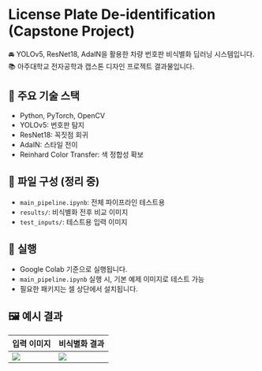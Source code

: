 # License Plate De-identification (Capstone Project)

🚘 YOLOv5, ResNet18, AdaIN을 활용한 차량 번호판 비식별화 딥러닝 시스템입니다.  
📚 아주대학교 전자공학과 캡스톤 디자인 프로젝트 결과물입니다.

## 🧠 주요 기술 스택
- Python, PyTorch, OpenCV
- YOLOv5: 번호판 탐지
- ResNet18: 꼭짓점 회귀
- AdaIN: 스타일 전이
- Reinhard Color Transfer: 색 정합성 확보

## 📁 파일 구성 (정리 중)
- `main_pipeline.ipynb`: 전체 파이프라인 테스트용
- `results/`: 비식별화 전후 비교 이미지
- `test_inputs/`: 테스트용 입력 이미지

## 🚀 실행
- Google Colab 기준으로 실행됩니다.
- `main_pipeline.ipynb` 실행 시, 기본 예제 이미지로 테스트 가능
- 필요한 패키지는 셀 상단에서 설치됩니다.

## 🖼️ 예시 결과

| 입력 이미지 | 비식별화 결과 |
|-------------|----------------|
| ![](results/before.jpg) | ![](results/after.jpg) |
